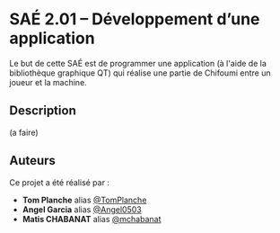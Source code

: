 # SAÉ 2.01 – Développement d’une application

Le but de cette SAÉ est de programmer une application (à l'aide de la bibliothèque graphique QT)
qui réalise une partie de Chifoumi entre un joueur et la machine.

## Description

(a faire)

## Auteurs

Ce projet a été réalisé par :

* **Tom Planche** alias [@TomPlanche](https://github.com/TomPlanche)
* **Angel Garcia** alias [@Angel0503](https://github.com/Angel0503)
* **Matis CHABANAT** alias [@mchabanat](https://github.com/mchabanat)